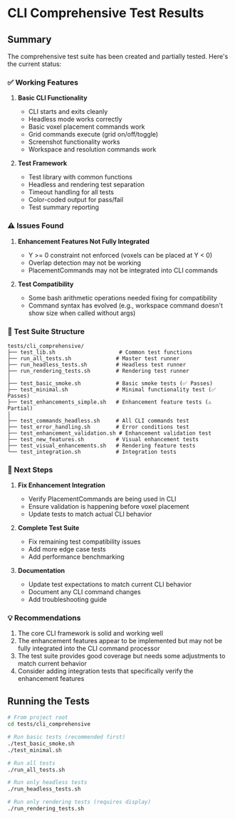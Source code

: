 # CLI Comprehensive Test Results

## Summary

The comprehensive test suite has been created and partially tested. Here's the current status:

### ✅ Working Features

1. **Basic CLI Functionality**
   - CLI starts and exits cleanly
   - Headless mode works correctly
   - Basic voxel placement commands work
   - Grid commands execute (grid on/off/toggle)
   - Screenshot functionality works
   - Workspace and resolution commands work

2. **Test Framework**
   - Test library with common functions
   - Headless and rendering test separation
   - Timeout handling for all tests
   - Color-coded output for pass/fail
   - Test summary reporting

### ⚠️ Issues Found

1. **Enhancement Features Not Fully Integrated**
   - Y >= 0 constraint not enforced (voxels can be placed at Y < 0)
   - Overlap detection may not be working
   - PlacementCommands may not be integrated into CLI commands

2. **Test Compatibility**
   - Some bash arithmetic operations needed fixing for compatibility
   - Command syntax has evolved (e.g., workspace command doesn't show size when called without args)

### 📁 Test Suite Structure

```
tests/cli_comprehensive/
├── test_lib.sh                    # Common test functions
├── run_all_tests.sh              # Master test runner
├── run_headless_tests.sh         # Headless test runner
├── run_rendering_tests.sh        # Rendering test runner
│
├── test_basic_smoke.sh           # Basic smoke tests (✅ Passes)
├── test_minimal.sh               # Minimal functionality test (✅ Passes)
├── test_enhancements_simple.sh   # Enhancement feature tests (⚠️ Partial)
│
├── test_commands_headless.sh     # All CLI commands test
├── test_error_handling.sh        # Error conditions test
├── test_enhancement_validation.sh # Enhancement validation test
├── test_new_features.sh          # Visual enhancement tests
├── test_visual_enhancements.sh   # Rendering feature tests
└── test_integration.sh           # Integration tests
```

### 🔧 Next Steps

1. **Fix Enhancement Integration**
   - Verify PlacementCommands are being used in CLI
   - Ensure validation is happening before voxel placement
   - Update tests to match actual CLI behavior

2. **Complete Test Suite**
   - Fix remaining test compatibility issues
   - Add more edge case tests
   - Add performance benchmarking

3. **Documentation**
   - Update test expectations to match current CLI behavior
   - Document any CLI command changes
   - Add troubleshooting guide

### 💡 Recommendations

1. The core CLI framework is solid and working well
2. The enhancement features appear to be implemented but may not be fully integrated into the CLI command processor
3. The test suite provides good coverage but needs some adjustments to match current behavior
4. Consider adding integration tests that specifically verify the enhancement features

## Running the Tests

```bash
# From project root
cd tests/cli_comprehensive

# Run basic tests (recommended first)
./test_basic_smoke.sh
./test_minimal.sh

# Run all tests
./run_all_tests.sh

# Run only headless tests
./run_headless_tests.sh

# Run only rendering tests (requires display)
./run_rendering_tests.sh
```